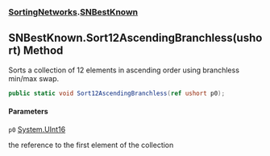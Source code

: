 ### [SortingNetworks](SortingNetworks.md 'SortingNetworks').[SNBestKnown](SortingNetworks.SNBestKnown.md 'SortingNetworks.SNBestKnown')

## SNBestKnown.Sort12AscendingBranchless(ushort) Method

Sorts a collection of 12 elements in ascending order using branchless min/max swap.

```csharp
public static void Sort12AscendingBranchless(ref ushort p0);
```
#### Parameters

<a name='SortingNetworks.SNBestKnown.Sort12AscendingBranchless(ushort).p0'></a>

`p0` [System.UInt16](https://docs.microsoft.com/en-us/dotnet/api/System.UInt16 'System.UInt16')

the reference to the first element of the collection